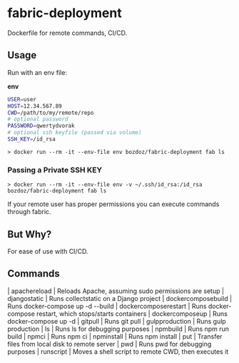 # fabric-deployment

Dockerfile for remote commands, CI/CD.

## Usage

Run with an env file:

**env**

```bash
USER=user
HOST=12.34.567.89
CWD=/path/to/my/remote/repo
# optional password
PASSWORD=qwertydvorak
# optional ssh keyfile (passed via volume)
SSH_KEY=/id_rsa
```

`> docker run --rm -it --env-file env bozdoz/fabric-deployment fab ls`

### Passing a Private SSH KEY

`> docker run --rm -it --env-file env -v ~/.ssh/id_rsa:/id_rsa bozdoz/fabric-deployment fab ls`

If your remote user has proper permissions you can execute commands through fabric.

## But Why?

For ease of use with CI/CD.

## Commands

| apachereload | Reloads Apache, assuming sudo permissions are setup
| djangostatic | Runs collectstatic on a Django project
| dockercomposebuild | Runs docker-compose up -d --build
| dockercomposerestart | Runs docker-compose restart, which stops/starts containers
| dockercomposeup | Runs docker-compose up -d
| gitpull | Runs git pull
| gulpproduction | Runs gulp production
| ls | Runs ls for debugging purposes
| npmbuild | Runs npm run build
| npmci | Runs npm ci
| npminstall | Runs npm install
| put | Transfer files from local disk to remote server
| pwd | Runs pwd for debugging purposes
| runscript | Moves a shell script to remote CWD, then executes it
